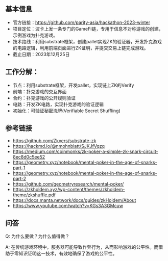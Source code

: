 
## 基本信息

- 官方链接：https://github.com/parity-asia/hackathon-2023-winter
- 项目定位：波卡上发一条专门的GameFi链，专用于信息不对称游戏的创建，示例游戏为扑克游戏。
- 技术路线：利用substrate框架，创建pallet实现ZK的验证器，开发扑克游戏的电路逻辑，利用前端页面进行ZK证明，并提交交易上链完成游戏。
- 截止日期：2023年12月25日


## 工作分解：

- 节点：利用substrate框架，开发pallet，实现链上ZK的Verify
- 前端：扑克游戏的交互界面
- 合约：扑克游戏的公开规则验证
- 电路：开发ZK电路，实现扑克游戏的验证逻辑
- 初始化：可验证秘密洗牌(Verifiable Secret Shuffling)


## 参考链接

- https://github.com/Zkvers/substrate-zk
- https://hackmd.io/@nmohnblatt/SJKJfVqzq
- https://medium.com/coinmonks/zk-poker-a-simple-zk-snark-circuit-8ec8d0c5ee52
- https://geometry.xyz/notebook/mental-poker-in-the-age-of-snarks-part-1
- https://geometry.xyz/notebook/mental-poker-in-the-age-of-snarks-part-2
- https://github.com/geometryresearch/mental-poker/
- https://zkholdem.xyz/wp-content/themes/zkholdem-theme/zkshuffle.pdf
- https://docs.manta.network/docs/guides/zkHoldem/About
- https://www.youtube.com/watch?v=KGs3A3GMcuw

## 问答

Q: 为什么要做？为什么值得做？

A: 在传统游戏环境中，服务器可能导致作弊行为，从而影响游戏的公平性。而借助于零知识证明这一技术，有效地确保了游戏的公平性。